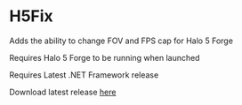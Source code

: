 # H5Fix
Adds the ability to change FOV and FPS cap for Halo 5 Forge

Requires Halo 5 Forge to be running when launched

Requires Latest .NET Framework release

Download latest release [here](https://github.com/drizzlicious/H5Fix/releases/download/0.1/H5Fix.zip)
